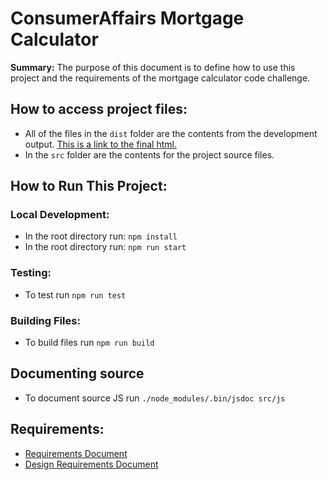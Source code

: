 # ConsumerAffairs Mortgage Calculator

__Summary:__ The purpose of this document is to define how to use this project and the requirements of the mortgage calculator code challenge.

## How to access project files:
- All of the files in the `dist` folder are the contents from the development output. [This is a link to the final html.](./dist/index.html)
- In the `src` folder are the contents for the project source files.

## How to Run This Project:
### Local Development:
- In the root directory run: `npm install`
- In the root directory run: `npm run start`

### Testing:
- To test run `npm run test`

### Building Files:
- To build files run `npm run build`

## Documenting source
- To document source JS run `./node_modules/.bin/jsdoc src/js`

## Requirements:
- [Requirements Document](https://docs.google.com/document/d/1M2vZ2QRg2kK7JruhyR7Xbw78oK4OSBQpXk7u_c3gexE/edit)
- [Design Requirements Document](https://www.figma.com/file/U4fYN0WD9zjaa6zqvhG5dq/Mortgage-Calculator?node-id=0%3A1)